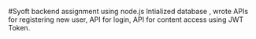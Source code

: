 #Syoft backend assignment using node.js
Intialized database ,
wrote APIs for registering new user, API for login, API for content access using JWT Token.
